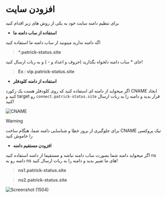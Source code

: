 # افزودن سایت

برای تنظیم دامنه سایت خود به یکی از روش های زیر اقدام کنید



- **استفاده از ساب دامنه ما**

اگه دامنه ندارید میتونید از ساب دامنه ما استفاده کنید 

> __*.patrick-status.site__

جای * ساب دامنه دلخواه بگذارید (حروف و اعداد و - ) و به ربات ارسال کنید!

> **Ex : vip.patrick-status.site**


-  **استفاده از دامنه کلودفلر**

اگر میخواید از دامنه ای استفاده کنید که روی کلودفلر هست یک رکورد CNAME ایجاد کنید و target رو `connect.patrick-status.site` قرار بدید و دامنه را به ربات ارسال کنید!

![CNAME](https://github.com/Kup1ng/Patrick/assets/132708807/aca0e557-d32d-4040-867e-851b0203dadf)


> [!WARNING]
> برای جلوگیری از بروز خطا و شناسایی دامنه شما، هنگام ساخت CNAME تیک پروکسی را خاموش کنید


- **افزودن مستقیم دامنه**

اگر میخواید دامنه شما بصورت ساب دامنه نباشه و مستقیما از دامنه استفاده کنید ns دامنه رو به ns های ما تغییر بدید و دامنه را به ربات ارسال کنید!
> **ns1.patrick-status.site**

> **ns2.patrick-status.site**

![Screenshot (1504)](https://github.com/Kup1ng/Patrick/assets/132708807/9e56ba54-d73b-48c9-80e0-e6ff24f5fcb4)
